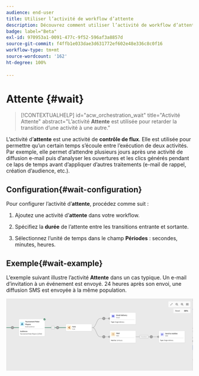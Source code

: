 ```yaml
---
audience: end-user
title: Utiliser l’activité de workflow d’attente
description: Découvrez comment utiliser l’activité de workflow d’attente.
badge: label="Beta"
exl-id: 970953a1-0091-477c-9f52-596af3a8857d
source-git-commit: f4ffb1e033dae3d631772ef602e48e336c8c0f16
workflow-type: tm+mt
source-wordcount: '162'
ht-degree: 100%

---
```


# Attente {#wait}

>[!CONTEXTUALHELP]
>id="acw_orchestration_wait"
>title="Activité Attente"
>abstract="L’activité **Attente** est utilisée pour retarder la transition d’une activité à une autre."

L’activité d’**attente** est une activité de **contrôle de flux**. Elle est utilisée pour permettre qu’un certain temps s’écoule entre l’exécution de deux activités. Par exemple, elle permet d’attendre plusieurs jours après une activité de diffusion e-mail puis d’analyser les ouvertures et les clics générés pendant ce laps de temps avant d’appliquer d’autres traitements (e-mail de rappel, création d’audience, etc.).

## Configuration{#wait-configuration}

Pour configurer l’activité d’**attente**, procédez comme suit :

1. Ajoutez une activité d’**attente** dans votre workflow.

1. Spécifiez la **durée** de l’attente entre les transitions entrante et sortante.

1. Sélectionnez l’unité de temps dans le champ **Périodes** : secondes, minutes, heures.

## Exemple{#wait-example}

L’exemple suivant illustre l’activité **Attente** dans un cas typique. Un e-mail d’invitation à un événement est envoyé. 24 heures après son envoi, une diffusion SMS est envoyée à la même population.

![](../assets/workflow-wait-example.png)
